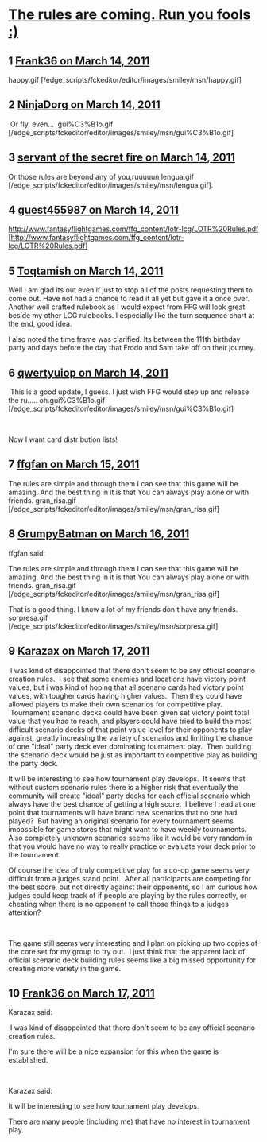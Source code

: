 # [The rules are coming. Run you fools :)](https://community.fantasyflightgames.com/topic/43778-the-rules-are-coming-run-you-fools/)

## 1 [Frank36 on March 14, 2011](https://community.fantasyflightgames.com/topic/43778-the-rules-are-coming-run-you-fools/?do=findComment&comment=438031)

happy.gif [/edge_scripts/fckeditor/editor/images/smiley/msn/happy.gif]

## 2 [NinjaDorg on March 14, 2011](https://community.fantasyflightgames.com/topic/43778-the-rules-are-coming-run-you-fools/?do=findComment&comment=438042)

 Or fly, even...  gui%C3%B1o.gif [/edge_scripts/fckeditor/editor/images/smiley/msn/gui%C3%B1o.gif]

## 3 [servant of the secret fire on March 14, 2011](https://community.fantasyflightgames.com/topic/43778-the-rules-are-coming-run-you-fools/?do=findComment&comment=438054)

Or those rules are beyond any of you,ruuuuun lengua.gif [/edge_scripts/fckeditor/editor/images/smiley/msn/lengua.gif].

## 4 [guest455987 on March 14, 2011](https://community.fantasyflightgames.com/topic/43778-the-rules-are-coming-run-you-fools/?do=findComment&comment=438058)

http://www.fantasyflightgames.com/ffg_content/lotr-lcg/LOTR%20Rules.pdf [http://www.fantasyflightgames.com/ffg_content/lotr-lcg/LOTR%20Rules.pdf]

## 5 [Toqtamish on March 14, 2011](https://community.fantasyflightgames.com/topic/43778-the-rules-are-coming-run-you-fools/?do=findComment&comment=438108)

Well I am glad its out even if just to stop all of the posts requesting them to come out. Have not had a chance to read it all yet but gave it a once over. Another well crafted rulebook as I would expect from FFG will look great beside my other LCG rulebooks. I especially like the turn sequence chart at the end, good idea.

I also noted the time frame was clarified. Its between the 111th birthday party and days before the day that Frodo and Sam take off on their journey.

## 6 [qwertyuiop on March 14, 2011](https://community.fantasyflightgames.com/topic/43778-the-rules-are-coming-run-you-fools/?do=findComment&comment=438126)

 This is a good update, I guess. I just wish FFG would step up and release the ru..... oh.gui%C3%B1o.gif [/edge_scripts/fckeditor/editor/images/smiley/msn/gui%C3%B1o.gif]

 

Now I want card distribution lists!

## 7 [ffgfan on March 15, 2011](https://community.fantasyflightgames.com/topic/43778-the-rules-are-coming-run-you-fools/?do=findComment&comment=438228)

The rules are simple and through them I can see that this game will be amazing. And the best thing in it is that You can always play alone or with friends. gran_risa.gif [/edge_scripts/fckeditor/editor/images/smiley/msn/gran_risa.gif]

## 8 [GrumpyBatman on March 16, 2011](https://community.fantasyflightgames.com/topic/43778-the-rules-are-coming-run-you-fools/?do=findComment&comment=439122)

ffgfan said:

The rules are simple and through them I can see that this game will be amazing. And the best thing in it is that You can always play alone or with friends. gran_risa.gif [/edge_scripts/fckeditor/editor/images/smiley/msn/gran_risa.gif]



That is a good thing. I know a lot of my friends don't have any friends. sorpresa.gif [/edge_scripts/fckeditor/editor/images/smiley/msn/sorpresa.gif]

## 9 [Karazax on March 17, 2011](https://community.fantasyflightgames.com/topic/43778-the-rules-are-coming-run-you-fools/?do=findComment&comment=439269)

 I was kind of disappointed that there don't seem to be any official scenario creation rules.  I see that some enemies and locations have victory point values, but i was kind of hoping that all scenario cards had victory point values, with tougher cards having higher values.  Then they could have allowed players to make their own scenarios for competitive play.  Tournament scenario decks could have been given set victory point total value that you had to reach, and players could have tried to build the most difficult scenario decks of that point value level for their opponents to play against, greatly increasing the variety of scenarios and limiting the chance of one "ideal" party deck ever dominating tournament play.  Then building the scenario deck would be just as important to competitive play as building the party deck.  

It will be interesting to see how tournament play develops.  It seems that without custom scenario rules there is a higher risk that eventually the community will create "ideal" party decks for each official scenario which always have the best chance of getting a high score.  I believe I read at one point that tournaments will have brand new scenarios that no one had played?  But having an original scenario for every tournament seems impossible for game stores that might want to have weekly tournaments. Also completely unknown scenarios seems like it would be very random in that you would have no way to really practice or evaluate your deck prior to the tournament.

Of course the idea of truly competitive play for a co-op game seems very difficult from a judges stand point.  After all participants are competing for the best score, but not directly against their opponents, so I am curious how judges could keep track of if people are playing by the rules correctly, or cheating when there is no opponent to call those things to a judges attention?

 

The game still seems very interesting and I plan on picking up two copies of the core set for my group to try out.  I just think that the apparent lack of official scenario deck building rules seems like a big missed opportunity for creating more variety in the game.

## 10 [Frank36 on March 17, 2011](https://community.fantasyflightgames.com/topic/43778-the-rules-are-coming-run-you-fools/?do=findComment&comment=439309)

Karazax said:

 I was kind of disappointed that there don't seem to be any official scenario creation rules.  

I'm sure there will be a nice expansion for this when the game is established.

 

Karazax said:

It will be interesting to see how tournament play develops.  

There are many people (including me) that have no interest in tournament play.

